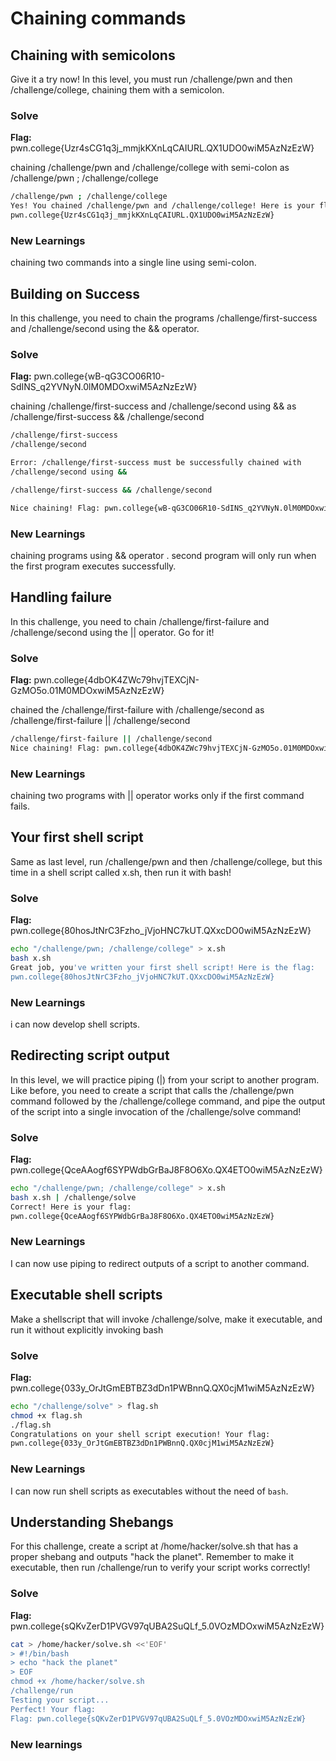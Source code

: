 # Chaining commands

## Chaining with semicolons

Give it a try now! In this level,
you must run /challenge/pwn and then /challenge/college, chaining them with a semicolon.

### Solve
**Flag:** pwn.college{Uzr4sCG1q3j_mmjkKXnLqCAIURL.QX1UDO0wiM5AzNzEzW}

chaining /challenge/pwn and /challenge/college with semi-colon as /challenge/pwn ; /challenge/college

```bash
/challenge/pwn ; /challenge/college
Yes! You chained /challenge/pwn and /challenge/college! Here is your flag:
pwn.college{Uzr4sCG1q3j_mmjkKXnLqCAIURL.QX1UDO0wiM5AzNzEzW}
```

### New Learnings
chaining two commands into a single line using semi-colon.


## Building on Success

In this challenge, you need to chain the programs /challenge/first-success and 
/challenge/second using the && operator.

### Solve
**Flag:** pwn.college{wB-qG3CO06R10-SdINS_q2YVNyN.0lM0MDOxwiM5AzNzEzW}

chaining /challenge/first-success and /challenge/second using && as /challenge/first-success && /challenge/second


```bash
/challenge/first-success
/challenge/second

Error: /challenge/first-success must be successfully chained with
/challenge/second using &&

/challenge/first-success && /challenge/second

Nice chaining! Flag: pwn.college{wB-qG3CO06R10-SdINS_q2YVNyN.0lM0MDOxwiM5AzNzEzW}
```

### New Learnings
chaining programs using && operator . second program will only run when the first program executes successfully. 


## Handling failure

In this challenge, you need to chain /challenge/first-failure and /challenge/second using the || operator. Go for it!

### Solve
**Flag:**  pwn.college{4dbOK4ZWc79hvjTEXCjN-GzMO5o.01M0MDOxwiM5AzNzEzW}

chained the /challenge/first-failure with /challenge/second as 
/challenge/first-failure || /challenge/second


```bash
/challenge/first-failure || /challenge/second
Nice chaining! Flag: pwn.college{4dbOK4ZWc79hvjTEXCjN-GzMO5o.01M0MDOxwiM5AzNzEzW}
```

### New Learnings
chaining two programs with || operator works only if the first command fails.


## Your first shell script

Same as last level, run /challenge/pwn and then /challenge/college,
but this time in a shell script called x.sh, then run it with bash!

### Solve
**Flag:**  pwn.college{80hosJtNrC3Fzho_jVjoHNC7kUT.QXxcDO0wiM5AzNzEzW}

```bash
echo "/challenge/pwn; /challenge/college" > x.sh
bash x.sh
Great job, you've written your first shell script! Here is the flag:
pwn.college{80hosJtNrC3Fzho_jVjoHNC7kUT.QXxcDO0wiM5AzNzEzW}
```

### New Learnings
i can now develop shell scripts.

## Redirecting script output

In this level, we will practice piping (|) from your script to another program. Like before, you need to create a script that calls the /challenge/pwn command followed by the /challenge/college command, and pipe the output of the script into a single invocation of the /challenge/solve command!

### Solve
**Flag:** pwn.college{QceAAogf6SYPWdbGrBaJ8F8O6Xo.QX4ETO0wiM5AzNzEzW}

```bash
echo "/challenge/pwn; /challenge/college" > x.sh
bash x.sh | /challenge/solve
Correct! Here is your flag:
pwn.college{QceAAogf6SYPWdbGrBaJ8F8O6Xo.QX4ETO0wiM5AzNzEzW}
```

### New Learnings
I can now use piping to redirect outputs of a script to another command.

## Executable shell scripts

Make a shellscript that will invoke /challenge/solve, make it executable, and run it without explicitly invoking bash

### Solve
**Flag:** pwn.college{033y_OrJtGmEBTBZ3dDn1PWBnnQ.QX0cjM1wiM5AzNzEzW}
```bash
echo "/challenge/solve" > flag.sh
chmod +x flag.sh
./flag.sh
Congratulations on your shell script execution! Your flag:
pwn.college{033y_OrJtGmEBTBZ3dDn1PWBnnQ.QX0cjM1wiM5AzNzEzW}
```

### New Learnings
I can now run shell scripts as executables without the need of `bash`.

## Understanding Shebangs

For this challenge, create a script at /home/hacker/solve.sh that has a proper shebang and outputs "hack the planet". Remember to make it executable, then run /challenge/run to verify your script works correctly!

### Solve
**Flag:** pwn.college{sQKvZerD1PVGV97qUBA2SuQLf_5.0VOzMDOxwiM5AzNzEzW}

```bash
cat > /home/hacker/solve.sh <<'EOF'
> #!/bin/bash
> echo "hack the planet"
> EOF
chmod +x /home/hacker/solve.sh
/challenge/run
Testing your script...
Perfect! Your flag:
Flag: pwn.college{sQKvZerD1PVGV97qUBA2SuQLf_5.0VOzMDOxwiM5AzNzEzW}
```

### New learnings
